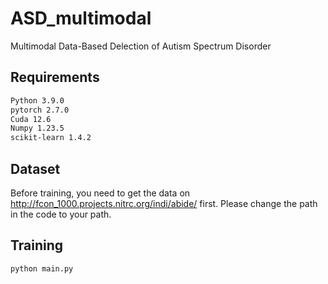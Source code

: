# ASD_multimodal
Multimodal Data-Based Delection of Autism Spectrum Disorder

## Requirements

```txt
Python 3.9.0  
pytorch 2.7.0  
Cuda 12.6  
Numpy 1.23.5  
scikit-learn 1.4.2
```

## Dataset
Before training, you need to get the data on http://fcon_1000.projects.nitrc.org/indi/abide/ first. Please change the path in the code to your path.

## Training
```txt
python main.py
```
